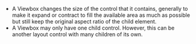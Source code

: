 - A Viewbox changes the size of the control that it contains, generally to make it expand or contract to fill the available area as much as possible but still keep the original aspect ratio of the child element.
- A Viewbox may only have one child control. However, this can be another layout control with many children of its own.